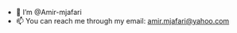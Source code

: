 - 👋 I’m @Amir-mjafari 
- 📫 You can reach me through my email: amir.mjafari@yahoo.com  

<!---
Amir-mjafari/Amir-mjafari is a ✨ special ✨ repository because its `README.md` (this file) appears on your GitHub profile.
You can click the Preview link to take a look at your changes.
--->
